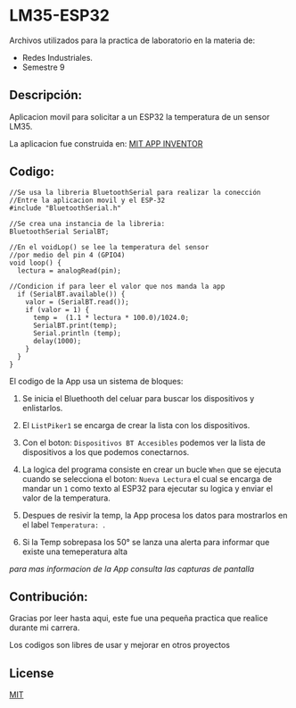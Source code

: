 # LM35-ESP32

Archivos utilizados para la practica de laboratorio en la
materia de:
* Redes Industriales.
* Semestre 9

## Descripción:
Aplicacion movil para solicitar a un ESP32 la temperatura de un sensor LM35.

La aplicacion fue construida en: [MIT APP INVENTOR](https://appinventor.mit.edu/)

## Codigo:
```arduino
//Se usa la libreria BluetoothSerial para realizar la conección
//Entre la aplicacion movil y el ESP-32
#include "BluetoothSerial.h"

//Se crea una instancia de la libreria:
BluetoothSerial SerialBT;

//En el voidLop() se lee la temperatura del sensor
//por medio del pin 4 (GPIO4)
void loop() {
  lectura = analogRead(pin);
  
//Condicion if para leer el valor que nos manda la app
  if (SerialBT.available()) {
    valor = (SerialBT.read());
    if (valor = 1) {
      temp =  (1.1 * lectura * 100.0)/1024.0;
      SerialBT.print(temp);
      Serial.println (temp);
      delay(1000);
    }
  }
}
```

El codigo de la App usa un sistema de bloques:

1. Se inicia el Bluethooth del celuar para buscar los dispositivos y enlistarlos.

2. El `ListPiker1` se encarga de crear la lista con los dispositivos.

3. Con el boton: `Dispositivos BT Accesibles` podemos ver la lista de dispositivos a los que podemos conectarnos.

4. La logica del programa consiste en crear un bucle `When` que se ejecuta cuando se selecciona el boton: `Nueva Lectura` el cual se encarga de mandar un `1` como texto al ESP32 para ejecutar su logica y enviar el valor de la temperatura.

5. Despues de resivir la temp, la App procesa los datos para mostrarlos en el label `Temperatura: `.

6. Si la Temp sobrepasa los 50° se lanza una alerta para informar que existe una temeperatura alta

*para mas informacion de la App consulta las capturas de pantalla*

## Contribución:
Gracias por leer hasta aqui, este fue una pequeña practica que realice durante mi carrera.

Los codigos son libres de usar y mejorar en otros proyectos

## License

[MIT](https://choosealicense.com/licenses/mit/)
